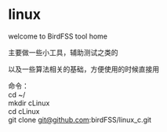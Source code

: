 # linux

welcome to BirdFSS tool home

主要做一些小工具，辅助测试之类的

以及一些算法相关的基础，方便使用的时候直接用

命令：  
cd ~/  
mkdir cLinux  
cd cLinux  
git clone git@github.com:birdFSS/linux_c.git  
